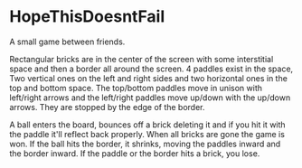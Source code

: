 # HopeThisDoesntFail
A small game between friends.

Rectangular bricks are in the center of the screen with some
interstitial space and then a border all around the screen. 4 paddles
exist in the space, Two vertical ones on the left and right sides and
two horizontal ones in the top and bottom space. The top/bottom
paddles move in unison with left/right arrows and the left/right paddles
move up/down with the up/down arrows. They are stopped by the edge of
the border.

A ball enters the board, bounces off a brick deleting it and if you hit it
with the paddle it'll reflect back properly. When all bricks are gone the
game is won. If the ball hits the border, it shrinks, moving the paddles 
inward and the border inward. If the paddle or the border hits a brick, you
lose. 
